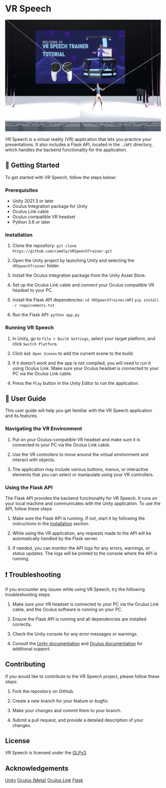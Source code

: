 # VR Speech
<div>
  <img src="title.gif" alt="VRS peech Demo" alt="VRS peech Demo" width="640" height="360" />
</div>

VR Speech is a virtual reality (VR) application that lets you practice your presentations. It also includes a Flask API, located in the `./API` directory, which handles the backend functionality for the application.

## 🚀 Getting Started

To get started with VR Speech, follow the steps below:

### Prerequisites

- Unity 2021.3 or later
- Oculus Integration package for Unity
- Oculus Link cable
- Oculus compatible VR headset
- Python 3.6 or later

### Installation

1. Clone the repository:
`git clone https://github.com/camdlp/VRSpeechTrainer.git`
2. Open the Unity project by launching Unity and selecting the `VRSpeechTrainer` folder.

3. Install the Oculus Integration package from the Unity Asset Store.

4. Set up the Oculus Link cable and connect your Oculus compatible VR headset to your PC.

5. Install the Flask API dependencies:
`cd VRSpeechTrainer/API`
`pip install -r requirements.txt`

6. Run the Flask API:
`python app.py`

### Running VR Speech

1. In Unity, go to `File > Build Settings`, select your target platform, and click `Switch Platform`.

2. Click `Add Open Scenes` to add the current scene to the build.

3. If it doesn't work and the app is not compiled, you will need to run it using Oculus Link. Make sure your Oculus headset is connected to your PC via the Oculus Link cable.

4. Press the `Play` button in the Unity Editor to run the application.

## 📖 User Guide

This user guide will help you get familiar with the VR Speech application and its features.

### Navigating the VR Environment

1. Put on your Oculus-compatible VR headset and make sure it is connected to your PC via the Oculus Link cable.

2. Use the VR controllers to move around the virtual environment and interact with objects.

3. The application may include various buttons, menus, or interactive elements that you can select or manipulate using your VR controllers.

### Using the Flask API

The Flask API provides the backend functionality for VR Speech. It runs on your local machine and communicates with the Unity application. To use the API, follow these steps:

1. Make sure the Flask API is running. If not, start it by following the instructions in the [Installation](#installation) section.

2. While using the VR application, any requests made to the API will be automatically handled by the Flask server.

3. If needed, you can monitor the API logs for any errors, warnings, or status updates. The logs will be printed to the console where the API is running.

## ❗ Troubleshooting

If you encounter any issues while using VR Speech, try the following troubleshooting steps:

1. Make sure your VR headset is connected to your PC via the Oculus Link cable, and the Oculus software is running on your PC.

2. Ensure the Flask API is running and all dependencies are installed correctly.

3. Check the Unity console for any error messages or warnings.

4. Consult the [Unity documentation](https://docs.unity3d.com/Manual/index.html) and [Oculus documentation](https://developer.oculus.com/documentation/) for additional support.

## Contributing

If you would like to contribute to the VR Speech project, please follow these steps:

1. Fork the repository on GitHub.

2. Create a new branch for your feature or bugfix.

3. Make your changes and commit them to your branch.

4. Submit a pull request, and provide a detailed description of your changes.

## License
VR Speech is licensed under the [GLPv3](https://www.gnu.org/licenses/gpl-3.0.html).

## Acknowledgements
[Unity](https://unity.com/)
[Oculus (Meta)](https://www.meta.com/quest/)
[Oculus Link](https://www.meta.com/help/quest/articles/headsets-and-accessories/oculus-link/connect-link-with-quest-2/)
[Flask](https://flask.palletsprojects.com/en/2.0.x/)
